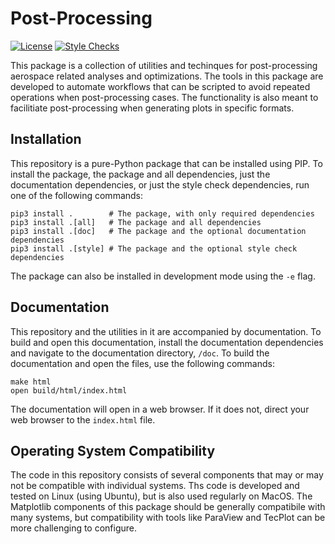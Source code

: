 Post-Processing
===============

[![License](https://img.shields.io/badge/License-MIT-blue.svg)](https://opensource.org/licenses/MIT)
[![Style Checks](https://github.com/bernardopacini/PostProcessing/actions/workflows/formatting.yaml/badge.svg)](https://github.com/bernardopacini/PostProcessing/actions/workflows/formatting.yaml)

This package is a collection of utilities and techinques for post-processing aerospace related analyses and optimizations.
The tools in this package are developed to automate workflows that can be scripted to avoid repeated operations when post-processing cases.
The functionality is also meant to facilitiate post-processing when generating plots in specific formats.

Installation
------------

This repository is a pure-Python package that can be installed using PIP.
To install the package, the package and all dependencies, just the documentation dependencies, or just the style check dependencies, run one of the following commands:

```
pip3 install .        # The package, with only required dependencies
pip3 install .[all]   # The package and all dependencies
pip3 install .[doc]   # The package and the optional documentation dependencies
pip3 install .[style] # The package and the optional style check dependencies
```

The package can also be installed in development mode using the `-e` flag.

Documentation
-------------

This repository and the utilities in it are accompanied by documentation.
To build and open this documentation, install the documentation dependencies and navigate to the documentation directory, `/doc`.
To build the documentation and open the files, use the following commands:

```
make html
open build/html/index.html
```

The documentation will open in a web browser.
If it does not, direct your web browser to the `index.html` file.


Operating System Compatibility
------------------------------

The code in this repository consists of several components that may or may not be compatible with individual systems.
Ths code is developed and tested on Linux (using Ubuntu), but is also used regularly on MacOS.
The Matplotlib components of this package should be generally compatibile with many systems, but compatibility with tools like ParaView and TecPlot can be more challenging to configure.
